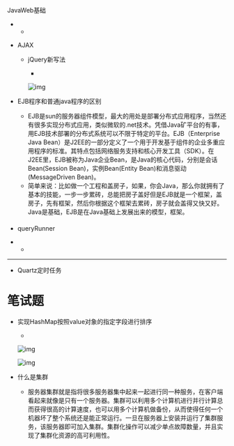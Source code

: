 JavaWeb基础

- - 

- AJAX

  - jQuery新写法

    - 

      ![img](https://img.mubu.com/document_image/2a089615-4a62-4808-8782-c41c3e1d5498-3816968.jpg)

- EJB程序和普通java程序的区别

  - EJB是sun的服务器组件模型，最大的用处是部署分布式应用程序，当然还有很多实现分布式应用，类似微软的.net技术。凭借Java矿平台的有事，用EJB技术部署的分布式系统可以不限于特定的平台。EJB（Enterprise Java Bean）是J2EE的一部分定义了一个用于开发基于组件的企业多重应用程序的标准。其特点包括网络服务支持和核心开发工具（SDK）。在J2EE里，EJB被称为Java企业Bean，是Java的核心代码，分别是会话Bean(Session Bean)，实例Bean(Entity Bean)和消息驱动(MessageDriven Bean)。
  - 简单来说：比如做一个工程和盖房子，如果，你会Java，那么你就拥有了基本的技能，一步一步累砖，总能把房子盖好但是EJB就是一个框架，盖房子，先有框架，然后你根据这个框架去累砖，房子就会盖得又快又好。Java是基础，EJB是在Java基础上发展出来的模型，框架。

#### 

- queryRunner

- - 

- - - -
- Quartz定时任务

# 笔试题

- 实现HashMap按照value对象的指定字段进行排序

  - 

    ![img](https://img.mubu.com/document_image/64969ae8-bbd4-4561-80ac-e20b0775f671-3816968.jpg)

    ![img](https://img.mubu.com/document_image/741ebf23-766d-4164-a5a6-ef2a9521d89f-3816968.jpg)

  

- 什么是集群

  - 服务器集群就是指将很多服务器集中起来一起进行同一种服务，在客户端看起来就像是只有一个服务器。集群可以利用多个计算机进行并行计算总而获得很高的计算速度，也可以用多个计算机做备份，从而使得任何一个机器坏了整个系统还是能正常运行。一旦在服务器上安装并运行了集群服务，该服务器即可加入集群。集群化操作可以减少单点故障数量，并且实现了集群化资源的高可利用性。

